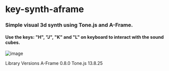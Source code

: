 # key-synth-aframe
<h3>Simple visual 3d synth using Tone.js and A-Frame.</h3>

<h4>Use the keys: "H", "J", "K" and "L" on keyboard to interact with the sound cubes.</h4>

![image](https://user-images.githubusercontent.com/51384440/179122339-1a2dcb2e-82fe-46af-a847-5f3c913f6e4c.png)


<p>
Library Versions
A-Frame 0.8.0
Tone.js 13.8.25
</p>


